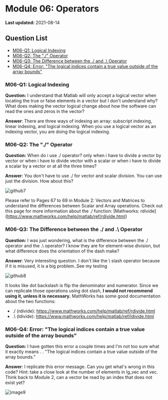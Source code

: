 # Module 06: Operators

**Last updated:** 2021-08-14

## Question List
- [M06-Q1: Logical Indexing](#Q1)
- [M06-Q2: The "./" Operator](#Q2)
- [M06-Q3: The Difference between the ./ and .\ Operator](#Q3)
- [M06-Q4: Error: "The logical indices contain a true value outside of the array bounds"](#Q4)

### M06-Q1: Logical Indexing <a name="Q1"></a> 
**Question:** I understand that Matlab will only accept a logical vector when locating the true or false elements in a vector but I don't understand why? What does making the vector logical change about how the software can read the ones and zeros in the vector?

**Answer**: There are three ways of indexing an array: subscript indexing, linear indexing, and logical indexing. When you use a logical vector as an indexing vector, you are doing the logical indexing.

### M06-Q2: The "./" Operator <a name="Q2"></a> 
**Question:** When do i use ./ operator? only when i have to divide a vector by vector or when i have to divide vector with a scalar or when i have to divide a scalar by a vector or at all the three times?

**Answer**: You don't have to use ./ for vector and scalar division. You can use just the division. How about this? 

![github7](../img/github7.png)


Please refer to Pages 67 to 69 in Module 2: Vectors and Matrices to understand the differences between Scalar and Array operations.
Check out this page for more information about the ./ function: [Mathworks: rdivide] (https://www.mathworks.com/help/matlab/ref/rdivide.html) 

### M06-Q3: The Difference between the ./ and .\ Operator <a name="Q3"></a> 
**Question:** I was just wondering, what is the difference between the ./ operator and the .\ operator? I know they are for element-wise division, but what difference does the orientation of the dash make?

**Answer**: Very interesting question. I don't like the \ slash operator because if it is misused, it is a big problem..See my testing

![github8](../img/github8.png)

It looks like dot backslash is flip the denominator and numerator. 
Since we can replicate those operations using dot slash, **I would not recommend using it, unless it is necessary.** 
MathWorks has some good documentation about the two functions: 
* ./ (rdivide): https://www.mathworks.com/help/matlab/ref/rdivide.html 
* .\ (ldivide): https://www.mathworks.com/help/matlab/ref/ldivide.html 


### M06-Q4: Error: "The logical indices contain a true value outside of the array bounds" <a name="Q4"></a> 

**Question:** I have gotten this error a couple times and I'm not too sure what it exactly means . . 
"The logical indices contain a true value outside of the array bounds." 

**Answer**: I replicate this error message. Can you get what's wrong in this code? Hint: take a close look at the number of elements in lg_vec and vec. Think back to Module 2, can a vector be read by an index that does not exist yet?   

![image9](../img/github9.png)